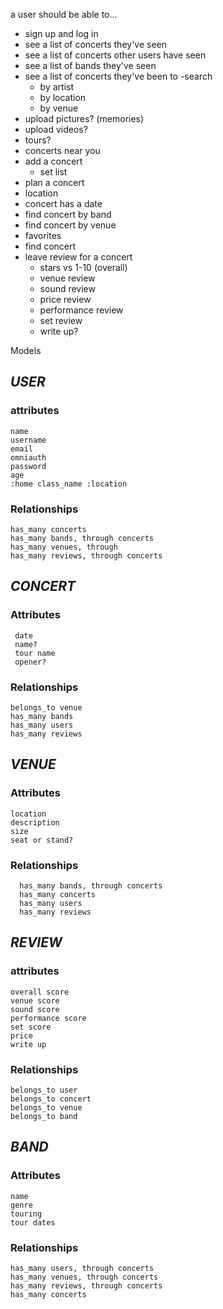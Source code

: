 a user should be able to...

- sign up and log in
- see a list of concerts they've seen
- see a list of concerts other users have seen
- see a list of bands they've seen
- see a list of concerts they've been to
-search
  - by artist
  - by location
  - by venue
- upload pictures? (memories)
- upload videos?
- tours?
- concerts near you
- add a concert
  - set list
- plan a concert
- location
- concert has a date
- find concert by band
- find concert by venue
- favorites
- find concert
- leave review for a concert
    - stars vs 1-10 (overall)
    - venue review
    - sound review
    - price review
    - performance review
    - set review
    - write up?

Models

## _USER_
  ### attributes
    name
    username
    email
    omniauth
    password
    age
    :home class_name :location


  ### Relationships
    has_many concerts
    has_many bands, through concerts
    has_many venues, through
    has_many reviews, through concerts


## _CONCERT_
  ### Attributes
     date
     name?
     tour name
     opener?
  ### Relationships   
    belongs_to venue
    has_many bands
    has_many users
    has_many reviews

## _VENUE_
  ### Attributes
    location
    description
    size
    seat or stand?

  ### Relationships
      has_many bands, through concerts
      has_many concerts
      has_many users
      has_many reviews

## _REVIEW_
  ### attributes
    overall score
    venue score
    sound score
    performance score
    set score
    price
    write up

  ### Relationships
    belongs_to user
    belongs_to concert
    belongs_to venue
    belongs_to band


## _BAND_
  ### Attributes
    name
    genre
    touring
    tour dates

  ### Relationships
    has_many users, through concerts
    has_many venues, through concerts
    has_many reviews, through concerts
    has_many concerts
